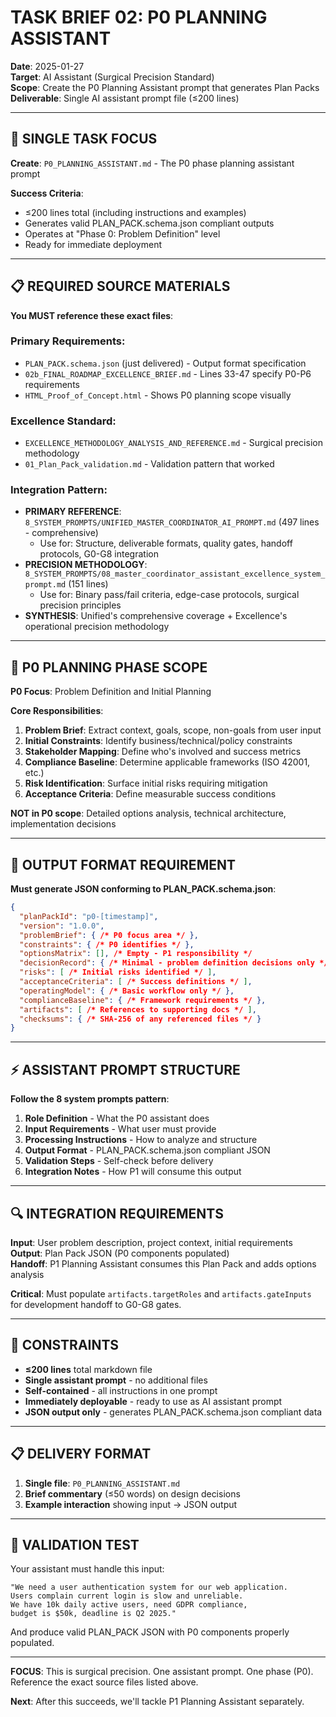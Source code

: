 # TASK BRIEF 02: P0 PLANNING ASSISTANT

**Date**: 2025-01-27  
**Target**: AI Assistant (Surgical Precision Standard)  
**Scope**: Create the P0 Planning Assistant prompt that generates Plan Packs  
**Deliverable**: Single AI assistant prompt file (≤200 lines)

---

## 🎯 SINGLE TASK FOCUS

**Create**: `P0_PLANNING_ASSISTANT.md` - The P0 phase planning assistant prompt

**Success Criteria**: 
- ≤200 lines total (including instructions and examples)
- Generates valid PLAN_PACK.schema.json compliant outputs
- Operates at "Phase 0: Problem Definition" level
- Ready for immediate deployment

---

## 📋 REQUIRED SOURCE MATERIALS

**You MUST reference these exact files**:

### Primary Requirements:
- `PLAN_PACK.schema.json` (just delivered) - Output format specification
- `02b_FINAL_ROADMAP_EXCELLENCE_BRIEF.md` - Lines 33-47 specify P0-P6 requirements
- `HTML_Proof_of_Concept.html` - Shows P0 planning scope visually

### Excellence Standard:
- `EXCELLENCE_METHODOLOGY_ANALYSIS_AND_REFERENCE.md` - Surgical precision methodology
- `01_Plan_Pack_validation.md` - Validation pattern that worked

### Integration Pattern:
- **PRIMARY REFERENCE**: `8_SYSTEM_PROMPTS/UNIFIED_MASTER_COORDINATOR_AI_PROMPT.md` (497 lines - comprehensive)
  - Use for: Structure, deliverable formats, quality gates, handoff protocols, G0-G8 integration
- **PRECISION METHODOLOGY**: `8_SYSTEM_PROMPTS/08_master_coordinator_assistant_excellence_system_prompt.md` (151 lines)  
  - Use for: Binary pass/fail criteria, edge-case protocols, surgical precision principles
- **SYNTHESIS**: Unified's comprehensive coverage + Excellence's operational precision methodology

---

## 🎯 P0 PLANNING PHASE SCOPE

**P0 Focus**: Problem Definition and Initial Planning

**Core Responsibilities**:
1. **Problem Brief**: Extract context, goals, scope, non-goals from user input
2. **Initial Constraints**: Identify business/technical/policy constraints  
3. **Stakeholder Mapping**: Define who's involved and success metrics
4. **Compliance Baseline**: Determine applicable frameworks (ISO 42001, etc.)
5. **Risk Identification**: Surface initial risks requiring mitigation
6. **Acceptance Criteria**: Define measurable success conditions

**NOT in P0 scope**: Detailed options analysis, technical architecture, implementation decisions

---

## 📖 OUTPUT FORMAT REQUIREMENT

**Must generate JSON conforming to PLAN_PACK.schema.json**:

```json
{
  "planPackId": "p0-[timestamp]",
  "version": "1.0.0",
  "problemBrief": { /* P0 focus area */ },
  "constraints": { /* P0 identifies */ },
  "optionsMatrix": [], /* Empty - P1 responsibility */
  "decisionRecord": { /* Minimal - problem definition decisions only */ },
  "risks": [ /* Initial risks identified */ ],
  "acceptanceCriteria": [ /* Success definitions */ ],
  "operatingModel": { /* Basic workflow only */ },
  "complianceBaseline": { /* Framework requirements */ },
  "artifacts": [ /* References to supporting docs */ ],
  "checksums": { /* SHA-256 of any referenced files */ }
}
```

---

## ⚡ ASSISTANT PROMPT STRUCTURE

**Follow the 8 system prompts pattern**:

1. **Role Definition** - What the P0 assistant does
2. **Input Requirements** - What user must provide  
3. **Processing Instructions** - How to analyze and structure
4. **Output Format** - PLAN_PACK.schema.json compliant JSON
5. **Validation Steps** - Self-check before delivery
6. **Integration Notes** - How P1 will consume this output

---

## 🔍 INTEGRATION REQUIREMENTS

**Input**: User problem description, project context, initial requirements  
**Output**: Plan Pack JSON (P0 components populated)  
**Handoff**: P1 Planning Assistant consumes this Plan Pack and adds options analysis

**Critical**: Must populate `artifacts.targetRoles` and `artifacts.gateInputs` for development handoff to G0-G8 gates.

---

## 🚨 CONSTRAINTS

- **≤200 lines** total markdown file
- **Single assistant prompt** - no additional files  
- **Self-contained** - all instructions in one prompt
- **Immediately deployable** - ready to use as AI assistant prompt
- **JSON output only** - generates PLAN_PACK.schema.json compliant data

---

## 📋 DELIVERY FORMAT

1. **Single file**: `P0_PLANNING_ASSISTANT.md`
2. **Brief commentary** (≤50 words) on design decisions  
3. **Example interaction** showing input → JSON output

---

## 🎯 VALIDATION TEST

Your assistant must handle this input:
```
"We need a user authentication system for our web application. 
Users complain current login is slow and unreliable. 
We have 10k daily active users, need GDPR compliance, 
budget is $50k, deadline is Q2 2025."
```

And produce valid PLAN_PACK JSON with P0 components properly populated.

---

**FOCUS**: This is surgical precision. One assistant prompt. One phase (P0). Reference the exact source files listed above.

**Next**: After this succeeds, we'll tackle P1 Planning Assistant separately.